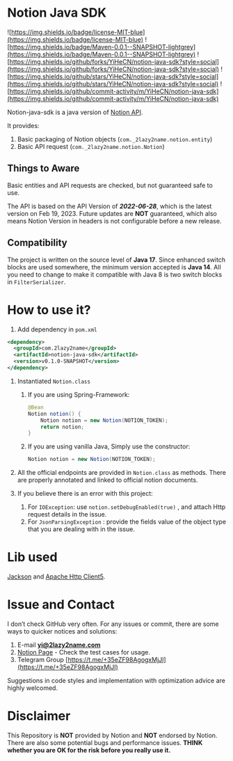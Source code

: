 # Notion Java SDK

![https://img.shields.io/badge/license-MIT-blue](https://img.shields.io/badge/license-MIT-blue)
![https://img.shields.io/badge/Maven-0.0.1--SNAPSHOT-lightgrey](https://img.shields.io/badge/Maven-0.0.1--SNAPSHOT-lightgrey)
![https://img.shields.io/github/forks/YiHeCN/notion-java-sdk?style=social](https://img.shields.io/github/forks/YiHeCN/notion-java-sdk?style=social)
![https://img.shields.io/github/stars/YiHeCN/notion-java-sdk?style=social](https://img.shields.io/github/stars/YiHeCN/notion-java-sdk?style=social)
![https://img.shields.io/github/commit-activity/m/YiHeCN/notion-java-sdk](https://img.shields.io/github/commit-activity/m/YiHeCN/notion-java-sdk)

Notion-java-sdk is a java version of [Notion API](https://developers.notion.com/).

It provides:
1. Basic packaging of Notion objects (`com._2lazy2name.notion.entity`)
2. Basic API request (`com._2lazy2name.notion.Notion`)

## Things to Aware

Basic entities and API requests are checked, but not guaranteed safe to use.

The API is based on the API Version of ***2022-06-28***, which is the latest version on Feb 19, 2023. Future updates are **NOT** guaranteed, which also means Notion Version in headers is not configurable before a new release.

## Compatibility

The project is written on the source level of **Java 17**. Since enhanced switch blocks are used somewhere, the minimum version accepted is **Java 14**. All you need to change to make it compatible with Java 8 is two switch blocks in `FilterSerializer`.

# How to use it?

1. Add dependency in `pom.xml`

```xml
<dependency>
  <groupId>com.2lazy2name</groupId>
  <artifactId>notion-java-sdk</artifactId>
  <version>v0.1.0-SNAPSHOT</version>
</dependency>
```

1. Instantiated `Notion.class`
    1. If you are using Spring-Framework:

        ```java
        @Bean
        Notion notion() {
            Notion notion = new Notion(NOTION_TOKEN);
            return notion;
        }
        ```

    2. If you are using vanilla Java, Simply use the constructor:

        ```java
        Notion notion = new Notion(NOTION_TOKEN);
        ```

2. All the official endpoints are provided in `Notion.class` as methods. There are properly annotated and linked to official notion documents.
3. If you believe there is an error with this project:
    1. For `IOException`: use `notion.setDebugEnabled(true)` , and attach Http request details in the issue.
    2. For `JsonParsingException` : provide the fields value of the object type that you are dealing with in the issue.

# Lib used

[Jackson](https://github.com/FasterXML/jackson) and [Apache Http Client5](https://github.com/apache/httpcomponents-client).

# Issue and Contact

I don’t check GitHub very often. For any issues or commit, there are some ways to quicker notices and solutions:

1.  E-mail **yi@2lazy2name.com**
2. [Notion Page](https://www.notion.so/Notion-java-sdk-bc362b42ae3f40179962425be015962f) - Check the test cases for usage.
3.  Telegram Group  [https://t.me/+35eZF98AgogxMjJl](https://t.me/+35eZF98AgogxMjJl)

Suggestions in code styles and implementation with optimization advice are highly welcomed.

# Disclaimer

This Repository is **NOT** provided by Notion and **NOT** endorsed by Notion. There are also some potential bugs and performance issues. **THINK whether you are OK for the risk before you really use it.**